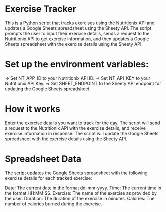 # Exercise Tracker
This is a Python script that tracks exercises using the Nutritionix API and updates a Google Sheets spreadsheet using the Sheety API. The script prompts the user to input their exercise details, sends a request to the Nutritionix API to get exercise information, and then updates a Google Sheets spreadsheet with the exercise details using the Sheety API.

# Set up the environment variables:
=> Set NT_APP_ID to your Nutritionix API ID.
=> Set NT_API_KEY to your Nutritionix API Key.
=> Set SHEET_ENDPOINT to the Sheety API endpoint for updating the Google Sheets spreadsheet.

# How it works
Enter the exercise details you want to track for the day.
The script will send a request to the Nutritionix API with the exercise details, and receive exercise information in response.
The script will update the Google Sheets spreadsheet with the exercise details using the Sheety API.

# Spreadsheet Data
The script updates the Google Sheets spreadsheet with the following exercise details for each tracked exercise:

Date: The current date in the format dd-mm-yyyy.
Time: The current time in the format HH:MM:SS.
Exercise: The name of the exercise as provided by the user.
Duration: The duration of the exercise in minutes.
Calories: The number of calories burned during the exercise.
